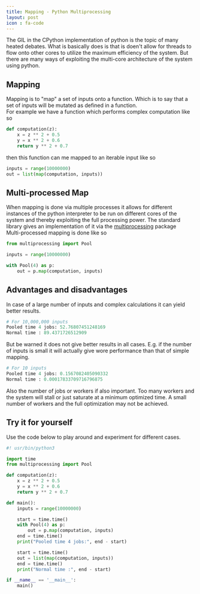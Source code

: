 ```yaml
---
title: Mapping - Python Multiprocessing
layout: post
icon : fa-code 
---
```


The GIL in the CPython implementation of python is the topic of many heated debates. What is basically does is that is doen't allow for threads to flow onto other cores to utilize the maximum efficiency of the system. But there are many ways of exploiting the multi-core architecture of the system using python.

## Mapping  

Mapping is to "map" a set of inputs onto a function. Which is to say that a set of inputs will be mutated as defined in a function.  
For example we have a function which performs complex computation like so  

```python
def computation(z):
    x = z ** 2 + 0.5
    y = x ** 2 + 0.6
    return y ** 2 + 0.7
```

then this function can me mapped to an iterable input like so  

```python
inputs = range(10000000)
out = list(map(computation, inputs))
```  

## Multi-processed Map  

When mapping is done via multiple processes it allows for different instances of the python interpreter to be run on different cores of the system and thereby exploiting the full processing power. The standard library gives an implementation of it via the [multiprocessing](https://docs.python.org/3.6/library/multiprocessing.html) package  
Multi-processed mapping is done like so  

```python
from multiprocessing import Pool

inputs = range(10000000)

with Pool(4) as p:
    out = p.map(computation, inputs)
```  

## Advantages and disadvantages  

In case of a large number of inputs and complex calculations it can yield better results.  

```python
# For 10,000,000 inputs
Pooled time 4 jobs: 52.76807451248169
Normal time : 89.4371726512909
```  

But be warned it does not give better results in all cases. E.g. if the number of inputs is small it will actually give wore performance than that of simple mapping.  

```python
# For 10 inputs
Pooled time 4 jobs: 0.1567082405090332
Normal time : 0.00017833709716796875
```  

Also the number of jobs or workers if also important. Too many workers and the system will stall or just saturate at a minimum optimized time. A small number of workers and the full optimization may not be achieved.  

## Try it for yourself  

Use the code below to play around and experiment for different cases.  

```python
#! usr/bin/python3

import time
from multiprocessing import Pool

def computation(z):
    x = z ** 2 + 0.5
    y = x ** 2 + 0.6
    return y ** 2 + 0.7

def main():
    inputs = range(10000000)

    start = time.time()
    with Pool(4) as p:
        out = p.map(computation, inputs)
    end = time.time()
    print("Pooled time 4 jobs:", end - start)

    start = time.time()
    out = list(map(computation, inputs))
    end = time.time()
    print("Normal time :", end - start)

if __name__ == '__main__':
    main()

```